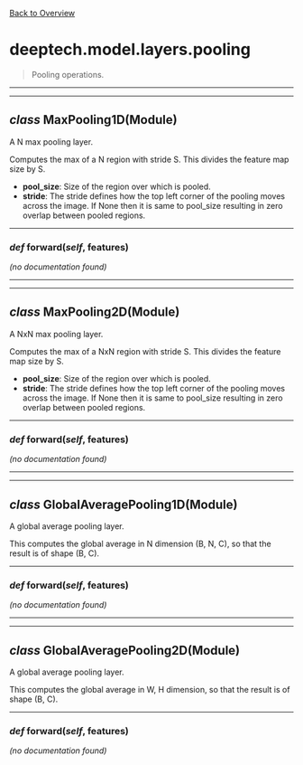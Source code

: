 [Back to Overview](../../../README.md)



# deeptech.model.layers.pooling

> Pooling operations.


---
---
## *class* **MaxPooling1D**(Module)

A N max pooling layer.

Computes the max of a N region with stride S.
This divides the feature map size by S.

* **pool_size**: Size of the region over which is pooled.
* **stride**: The stride defines how the top left corner of the pooling moves across the image. If None then it is same to pool_size resulting in zero overlap between pooled regions.


---
### *def* **forward**(*self*, features)

*(no documentation found)*

---
---
## *class* **MaxPooling2D**(Module)

A NxN max pooling layer.

Computes the max of a NxN region with stride S.
This divides the feature map size by S.

* **pool_size**: Size of the region over which is pooled.
* **stride**: The stride defines how the top left corner of the pooling moves across the image. If None then it is same to pool_size resulting in zero overlap between pooled regions.


---
### *def* **forward**(*self*, features)

*(no documentation found)*

---
---
## *class* **GlobalAveragePooling1D**(Module)

A global average pooling layer.

This computes the global average in N dimension (B, N, C), so that the result is of shape (B, C).


---
### *def* **forward**(*self*, features)

*(no documentation found)*

---
---
## *class* **GlobalAveragePooling2D**(Module)

A global average pooling layer.

This computes the global average in W, H dimension, so that the result is of shape (B, C).


---
### *def* **forward**(*self*, features)

*(no documentation found)*

